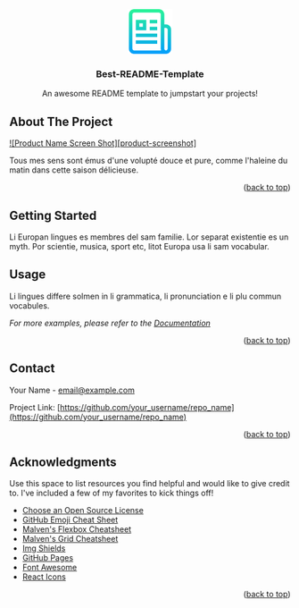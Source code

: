 <!-- PROJECT LOGO -->
<div align="center">
  <a href="https://github.com/hrafDigit">
    <img src="images/logo.png" alt="Logo" width="80" height="80">
  </a>

  <h3 align="center">Best-README-Template</h3>

  <p align="center">
    An awesome README template to jumpstart your projects!
  </p>
</div>

<!-- ABOUT THE PROJECT -->
## About The Project

[![Product Name Screen Shot][product-screenshot]](https://example.com)

Tous mes sens sont émus d'une volupté douce et pure, comme l'haleine du matin dans cette saison délicieuse.

<p align="right">(<a href="#readme-top">back to top</a>)</p>


<!-- GETTING STARTED -->
## Getting Started

Li Europan lingues es membres del sam familie. Lor separat existentie es un myth. Por scientie, musica, sport etc, litot Europa usa li sam vocabular. 


<!-- USAGE EXAMPLES -->
## Usage

Li lingues differe solmen in li grammatica, li pronunciation e li plu commun vocabules.

_For more examples, please refer to the [Documentation](https://www.jenkins.io/doc/book/pipeline/syntax/)_

<p align="right">(<a href="#readme-top">back to top</a>)</p>


<!-- CONTACT -->
## Contact

Your Name - email@example.com

Project Link: [https://github.com/your_username/repo_name](https://github.com/your_username/repo_name)

<p align="right">(<a href="#readme-top">back to top</a>)</p>


<!-- ACKNOWLEDGMENTS -->
## Acknowledgments

Use this space to list resources you find helpful and would like to give credit to. I've included a few of my favorites to kick things off!

* [Choose an Open Source License](https://choosealicense.com)
* [GitHub Emoji Cheat Sheet](https://www.webpagefx.com/tools/emoji-cheat-sheet)
* [Malven's Flexbox Cheatsheet](https://flexbox.malven.co/)
* [Malven's Grid Cheatsheet](https://grid.malven.co/)
* [Img Shields](https://shields.io)
* [GitHub Pages](https://pages.github.com)
* [Font Awesome](https://fontawesome.com)
* [React Icons](https://react-icons.github.io/react-icons/search)

<p align="right">(<a href="#readme-top">back to top</a>)</p>


<!-- MARKDOWN LINKS & IMAGES -->
<!-- https://www.markdownguide.org/basic-syntax/#reference-style-links -->